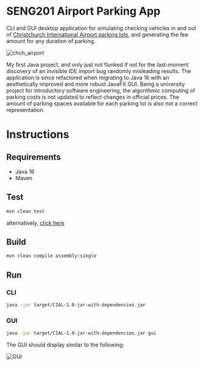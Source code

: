 # SENG201 Airport Parking App

CLI and GUI desktop application for simulating checking vehicles in and out of
[Christchurch International Airport parking lots](https://www.christchurchairport.co.nz/en/parking-and-transport/parking/),
and generating the fee amount for any duration of parking.

![chch_airport](https://github.com/user-attachments/assets/3112c1a4-3fad-46a9-97da-51a66a34d67b)

My first Java project, and only just not flunked if not for the last-moment discovery of an invisible IDE import bug randomly misleading results. 
The application is since refactored when migrating to Java 16 with an aesthetically improved and more robust JavaFX GUI. 
Being a university project for introductory software engineering, the algorithmic computing of parking costs is not updated to reflect changes in official prices. 
The amount of parking spaces available for each parking lot is also not a correct representation.

# Instructions

## Requirements

- Java 16
- Maven

## Test

```bash
mvn clean test
```

alternatively, [click here](../../actions/workflows/test_airport_parking.yml)

## Build

```bash
mvn clean compile assembly:single
```

## Run

### CLI

```bash
java -jar target/CIAL-1.0-jar-with-dependencies.jar
```

### GUI

```bash
java -jar target/CIAL-1.0-jar-with-dependencies.jar gui
```

The GUI should display similar to the following:

![GUI](https://github.com/user-attachments/assets/b63c5ced-bf0b-4421-98ba-3f828911d882)
